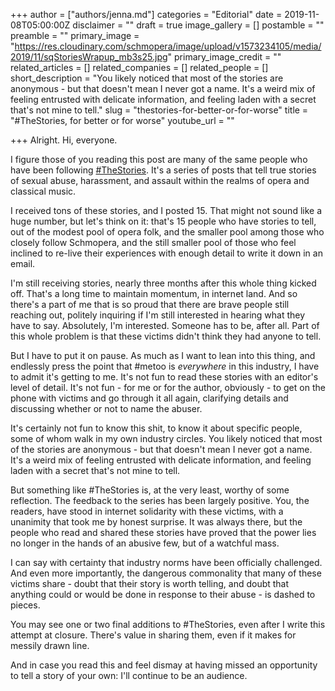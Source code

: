 +++
author = ["authors/jenna.md"]
categories = "Editorial"
date = 2019-11-08T05:00:00Z
disclaimer = ""
draft = true
image_gallery = []
postamble = ""
preamble = ""
primary_image = "https://res.cloudinary.com/schmopera/image/upload/v1573234105/media/2019/11/sqStoriesWrapup_mb3s25.jpg"
primary_image_credit = ""
related_articles = []
related_companies = []
related_people = []
short_description = "You likely noticed that most of the stories are anonymous - but that doesn't mean I never got a name. It's a weird mix of feeling entrusted with delicate information, and feeling laden with a secret that's not mine to tell."
slug = "thestories-for-better-or-for-worse"
title = "#TheStories, for better or for worse"
youtube_url = ""

+++
Alright. Hi, everyone.

I figure those of you reading this post are many of the same people who have been following [#TheStories](/thestories-are-coming-out-and-heres-why/). It's a series of posts that tell true stories of sexual abuse, harassment, and assault within the realms of opera and classical music. 

I received tons of these stories, and I posted 15. That might not sound like a huge number, but let's think on it: that's 15 people who have stories to tell, out of the modest pool of opera folk, and the smaller pool among those who closely follow Schmopera, and the still smaller pool of those who feel inclined to re-live their experiences with enough detail to write it down in an email.

I'm still receiving stories, nearly three months after this whole thing kicked off. That's a long time to maintain momentum, in internet land. And so there's a part of me that is so proud that there are brave people still reaching out, politely inquiring if I'm still interested in hearing what they have to say. Absolutely, I'm interested. Someone has to be, after all. Part of this whole problem is that these victims didn't think they had anyone to tell.

But I have to put it on pause. As much as I want to lean into this thing, and endlessly press the point that #metoo is _everywhere_ in this industry, I have to admit it's getting to me. It's not fun to read these stories with an editor's level of detail. It's not fun - for me or for the author, obviously - to get on the phone with victims and go through it all again, clarifying details and discussing whether or not to name the abuser. 

It's certainly not fun to know this shit, to know it about specific people, some of whom walk in my own industry circles. You likely noticed that most of the stories are anonymous - but that doesn't mean I never got a name. It's a weird mix of feeling entrusted with delicate information, and feeling laden with a secret that's not mine to tell.

But something like #TheStories is, at the very least, worthy of some reflection. The feedback to the series has been largely positive. You, the readers, have stood in internet solidarity with these victims, with a unanimity that took me by honest surprise. It was always there, but the people who read and shared these stories have proved that the power lies no longer in the hands of an abusive few, but of a watchful mass. 

I can say with certainty that industry norms have been officially challenged. And even more importantly, the dangerous commonality that many of these victims share - doubt that their story is worth telling, and doubt that anything could or would be done in response to their abuse - is dashed to pieces.

You may see one or two final additions to #TheStories, even after I write this attempt at closure. There's value in sharing them, even if it makes for messily drawn line. 

And in case you read this and feel dismay at having missed an opportunity to tell a story of your own: I'll continue to be an audience. 